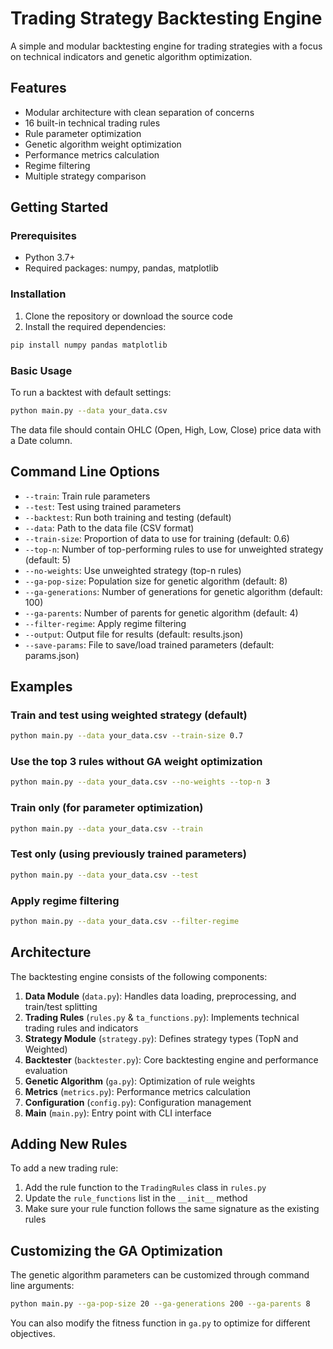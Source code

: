 # Trading Strategy Backtesting Engine

A simple and modular backtesting engine for trading strategies with a focus on technical indicators and genetic algorithm optimization.

## Features

- Modular architecture with clean separation of concerns
- 16 built-in technical trading rules
- Rule parameter optimization
- Genetic algorithm weight optimization
- Performance metrics calculation
- Regime filtering
- Multiple strategy comparison

## Getting Started

### Prerequisites

- Python 3.7+
- Required packages: numpy, pandas, matplotlib

### Installation

1. Clone the repository or download the source code
2. Install the required dependencies:

```bash
pip install numpy pandas matplotlib
```

### Basic Usage

To run a backtest with default settings:

```bash
python main.py --data your_data.csv
```

The data file should contain OHLC (Open, High, Low, Close) price data with a Date column.

## Command Line Options

- `--train`: Train rule parameters
- `--test`: Test using trained parameters
- `--backtest`: Run both training and testing (default)
- `--data`: Path to the data file (CSV format)
- `--train-size`: Proportion of data to use for training (default: 0.6)
- `--top-n`: Number of top-performing rules to use for unweighted strategy (default: 5)
- `--no-weights`: Use unweighted strategy (top-n rules)
- `--ga-pop-size`: Population size for genetic algorithm (default: 8)
- `--ga-generations`: Number of generations for genetic algorithm (default: 100)
- `--ga-parents`: Number of parents for genetic algorithm (default: 4)
- `--filter-regime`: Apply regime filtering
- `--output`: Output file for results (default: results.json)
- `--save-params`: File to save/load trained parameters (default: params.json)

## Examples

### Train and test using weighted strategy (default)

```bash
python main.py --data your_data.csv --train-size 0.7
```

### Use the top 3 rules without GA weight optimization

```bash
python main.py --data your_data.csv --no-weights --top-n 3
```

### Train only (for parameter optimization)

```bash
python main.py --data your_data.csv --train
```

### Test only (using previously trained parameters)

```bash
python main.py --data your_data.csv --test
```

### Apply regime filtering

```bash
python main.py --data your_data.csv --filter-regime
```

## Architecture

The backtesting engine consists of the following components:

1. **Data Module** (`data.py`): Handles data loading, preprocessing, and train/test splitting
2. **Trading Rules** (`rules.py` & `ta_functions.py`): Implements technical trading rules and indicators
3. **Strategy Module** (`strategy.py`): Defines strategy types (TopN and Weighted)
4. **Backtester** (`backtester.py`): Core backtesting engine and performance evaluation
5. **Genetic Algorithm** (`ga.py`): Optimization of rule weights
6. **Metrics** (`metrics.py`): Performance metrics calculation
7. **Configuration** (`config.py`): Configuration management
8. **Main** (`main.py`): Entry point with CLI interface

## Adding New Rules

To add a new trading rule:

1. Add the rule function to the `TradingRules` class in `rules.py`
2. Update the `rule_functions` list in the `__init__` method
3. Make sure your rule function follows the same signature as the existing rules

## Customizing the GA Optimization

The genetic algorithm parameters can be customized through command line arguments:

```bash
python main.py --ga-pop-size 20 --ga-generations 200 --ga-parents 8
```

You can also modify the fitness function in `ga.py` to optimize for different objectives.
